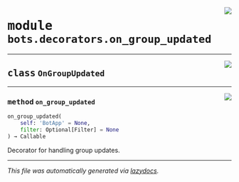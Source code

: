 <!-- markdownlint-disable -->

<a href="../../../src/switch/bots/decorators/on_group_updated.py#L0"><img align="right" src="https://img.shields.io/badge/-source-cccccc?style=flat-square"/></a>

# <kbd>module</kbd> `bots.decorators.on_group_updated`






---

<a href="../../../src/switch/bots/decorators/on_group_updated.py#L6"><img align="right" src="https://img.shields.io/badge/-source-cccccc?style=flat-square"/></a>

## <kbd>class</kbd> `OnGroupUpdated`







---

<a href="../../../src/switch/bots/decorators/on_group_updated.py#L7"><img align="right" src="https://img.shields.io/badge/-source-cccccc?style=flat-square"/></a>

### <kbd>method</kbd> `on_group_updated`

```python
on_group_updated(
    self: 'BotApp' = None,
    filter: Optional[Filter] = None
) → Callable
```

Decorator for handling group updates. 




---

_This file was automatically generated via [lazydocs](https://github.com/ml-tooling/lazydocs)._
